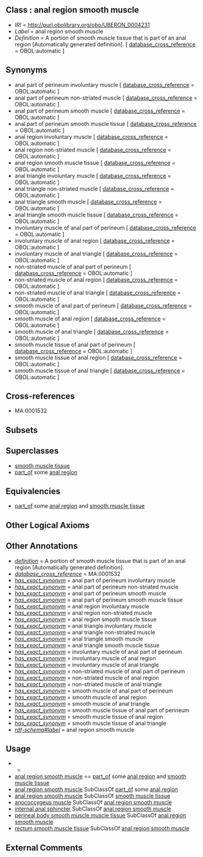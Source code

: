 
## Class : anal region smooth muscle

 * *IRI* = http://purl.obolibrary.org/obo/UBERON_0004231
 * *Label* = anal region smooth muscle
 * *Definition* = A portion of smooth muscle tissue that is part of an anal region [Automatically generated definition]. [ [database_cross_reference](../../ef/oboInOwl#hasDbXref.md) = OBOL:automatic ]

## Synonyms

 * anal part of perineum involuntary muscle [ [database_cross_reference](../../ef/oboInOwl#hasDbXref.md) = OBOL:automatic ]
 * anal part of perineum non-striated muscle [ [database_cross_reference](../../ef/oboInOwl#hasDbXref.md) = OBOL:automatic ]
 * anal part of perineum smooth muscle [ [database_cross_reference](../../ef/oboInOwl#hasDbXref.md) = OBOL:automatic ]
 * anal part of perineum smooth muscle tissue [ [database_cross_reference](../../ef/oboInOwl#hasDbXref.md) = OBOL:automatic ]
 * anal region involuntary muscle [ [database_cross_reference](../../ef/oboInOwl#hasDbXref.md) = OBOL:automatic ]
 * anal region non-striated muscle [ [database_cross_reference](../../ef/oboInOwl#hasDbXref.md) = OBOL:automatic ]
 * anal region smooth muscle tissue [ [database_cross_reference](../../ef/oboInOwl#hasDbXref.md) = OBOL:automatic ]
 * anal triangle involuntary muscle [ [database_cross_reference](../../ef/oboInOwl#hasDbXref.md) = OBOL:automatic ]
 * anal triangle non-striated muscle [ [database_cross_reference](../../ef/oboInOwl#hasDbXref.md) = OBOL:automatic ]
 * anal triangle smooth muscle [ [database_cross_reference](../../ef/oboInOwl#hasDbXref.md) = OBOL:automatic ]
 * anal triangle smooth muscle tissue [ [database_cross_reference](../../ef/oboInOwl#hasDbXref.md) = OBOL:automatic ]
 * involuntary muscle of anal part of perineum [ [database_cross_reference](../../ef/oboInOwl#hasDbXref.md) = OBOL:automatic ]
 * involuntary muscle of anal region [ [database_cross_reference](../../ef/oboInOwl#hasDbXref.md) = OBOL:automatic ]
 * involuntary muscle of anal triangle [ [database_cross_reference](../../ef/oboInOwl#hasDbXref.md) = OBOL:automatic ]
 * non-striated muscle of anal part of perineum [ [database_cross_reference](../../ef/oboInOwl#hasDbXref.md) = OBOL:automatic ]
 * non-striated muscle of anal region [ [database_cross_reference](../../ef/oboInOwl#hasDbXref.md) = OBOL:automatic ]
 * non-striated muscle of anal triangle [ [database_cross_reference](../../ef/oboInOwl#hasDbXref.md) = OBOL:automatic ]
 * smooth muscle of anal part of perineum [ [database_cross_reference](../../ef/oboInOwl#hasDbXref.md) = OBOL:automatic ]
 * smooth muscle of anal region [ [database_cross_reference](../../ef/oboInOwl#hasDbXref.md) = OBOL:automatic ]
 * smooth muscle of anal triangle [ [database_cross_reference](../../ef/oboInOwl#hasDbXref.md) = OBOL:automatic ]
 * smooth muscle tissue of anal part of perineum [ [database_cross_reference](../../ef/oboInOwl#hasDbXref.md) = OBOL:automatic ]
 * smooth muscle tissue of anal region [ [database_cross_reference](../../ef/oboInOwl#hasDbXref.md) = OBOL:automatic ]
 * smooth muscle tissue of anal triangle [ [database_cross_reference](../../ef/oboInOwl#hasDbXref.md) = OBOL:automatic ]

## Cross-references

 * MA:0001532

## Subsets


## Superclasses

 * [smooth muscle tissue](../../UBERON/35/UBERON_0001135.md)
 * [part_of](../../BFO/50/BFO_0000050.md) some [anal region](../../UBERON/53/UBERON_0001353.md)

## Equivalencies

 * [part_of](../../BFO/50/BFO_0000050.md) some [anal region](../../UBERON/53/UBERON_0001353.md) and [smooth muscle tissue](../../UBERON/35/UBERON_0001135.md)

## Other Logical Axioms


## Other Annotations

 * *[definition](../../IAO/15/IAO_0000115.md)* = A portion of smooth muscle tissue that is part of an anal region [Automatically generated definition].
 * *[database_cross_reference](../../ef/oboInOwl#hasDbXref.md)* = MA:0001532
 * *[has_exact_synonym](../../ym/oboInOwl#hasExactSynonym.md)* = anal part of perineum involuntary muscle
 * *[has_exact_synonym](../../ym/oboInOwl#hasExactSynonym.md)* = anal part of perineum non-striated muscle
 * *[has_exact_synonym](../../ym/oboInOwl#hasExactSynonym.md)* = anal part of perineum smooth muscle
 * *[has_exact_synonym](../../ym/oboInOwl#hasExactSynonym.md)* = anal part of perineum smooth muscle tissue
 * *[has_exact_synonym](../../ym/oboInOwl#hasExactSynonym.md)* = anal region involuntary muscle
 * *[has_exact_synonym](../../ym/oboInOwl#hasExactSynonym.md)* = anal region non-striated muscle
 * *[has_exact_synonym](../../ym/oboInOwl#hasExactSynonym.md)* = anal region smooth muscle tissue
 * *[has_exact_synonym](../../ym/oboInOwl#hasExactSynonym.md)* = anal triangle involuntary muscle
 * *[has_exact_synonym](../../ym/oboInOwl#hasExactSynonym.md)* = anal triangle non-striated muscle
 * *[has_exact_synonym](../../ym/oboInOwl#hasExactSynonym.md)* = anal triangle smooth muscle
 * *[has_exact_synonym](../../ym/oboInOwl#hasExactSynonym.md)* = anal triangle smooth muscle tissue
 * *[has_exact_synonym](../../ym/oboInOwl#hasExactSynonym.md)* = involuntary muscle of anal part of perineum
 * *[has_exact_synonym](../../ym/oboInOwl#hasExactSynonym.md)* = involuntary muscle of anal region
 * *[has_exact_synonym](../../ym/oboInOwl#hasExactSynonym.md)* = involuntary muscle of anal triangle
 * *[has_exact_synonym](../../ym/oboInOwl#hasExactSynonym.md)* = non-striated muscle of anal part of perineum
 * *[has_exact_synonym](../../ym/oboInOwl#hasExactSynonym.md)* = non-striated muscle of anal region
 * *[has_exact_synonym](../../ym/oboInOwl#hasExactSynonym.md)* = non-striated muscle of anal triangle
 * *[has_exact_synonym](../../ym/oboInOwl#hasExactSynonym.md)* = smooth muscle of anal part of perineum
 * *[has_exact_synonym](../../ym/oboInOwl#hasExactSynonym.md)* = smooth muscle of anal region
 * *[has_exact_synonym](../../ym/oboInOwl#hasExactSynonym.md)* = smooth muscle of anal triangle
 * *[has_exact_synonym](../../ym/oboInOwl#hasExactSynonym.md)* = smooth muscle tissue of anal part of perineum
 * *[has_exact_synonym](../../ym/oboInOwl#hasExactSynonym.md)* = smooth muscle tissue of anal region
 * *[has_exact_synonym](../../ym/oboInOwl#hasExactSynonym.md)* = smooth muscle tissue of anal triangle
 * *[rdf-schema#label](../../el/rdf-schema#label.md)* = anal region smooth muscle

## Usage

 * -
 * [anal region smooth muscle](../../UBERON/31/UBERON_0004231.md) == [part_of](../../BFO/50/BFO_0000050.md) some [anal region](../../UBERON/53/UBERON_0001353.md) and [smooth muscle tissue](../../UBERON/35/UBERON_0001135.md)
 * [anal region smooth muscle](../../UBERON/31/UBERON_0004231.md) SubClassOf [part_of](../../BFO/50/BFO_0000050.md) some [anal region](../../UBERON/53/UBERON_0001353.md)
 * [anal region smooth muscle](../../UBERON/31/UBERON_0004231.md) SubClassOf [smooth muscle tissue](../../UBERON/35/UBERON_0001135.md)
 * [anococcygeus muscle](../../UBERON/49/UBERON_0012649.md) SubClassOf [anal region smooth muscle](../../UBERON/31/UBERON_0004231.md)
 * [internal anal sphincter](../../UBERON/44/UBERON_0001244.md) SubClassOf [anal region smooth muscle](../../UBERON/31/UBERON_0004231.md)
 * [perineal body smooth muscle muscle tissue](../../UBERON/03/UBERON_0035103.md) SubClassOf [anal region smooth muscle](../../UBERON/31/UBERON_0004231.md)
 * [rectum smooth muscle tissue](../../UBERON/12/UBERON_0018112.md) SubClassOf [anal region smooth muscle](../../UBERON/31/UBERON_0004231.md)

## External Comments


